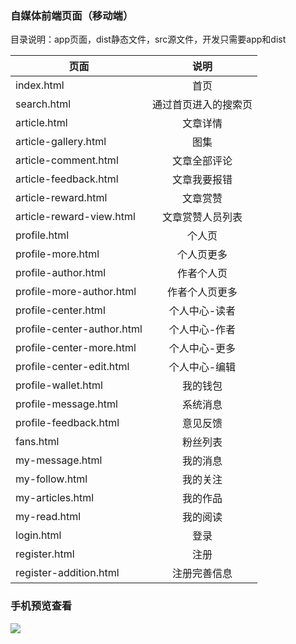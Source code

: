 ### 自媒体前端页面（移动端）

目录说明：app页面，dist静态文件，src源文件，开发只需要app和dist

|页面|说明| 
|-------------|:-------------:| 
|index.html|首页| 
|search.html|通过首页进入的搜索页| 
|article.html|文章详情| 
|article-gallery.html|图集| 
|article-comment.html|文章全部评论| 
|article-feedback.html|文章我要报错| 
|article-reward.html|文章赏赞|  
|article-reward-view.html|文章赏赞人员列表|
|profile.html|个人页|
|profile-more.html|个人页更多|
|profile-author.html|作者个人页|
|profile-more-author.html|作者个人页更多|
|profile-center.html|个人中心-读者|
|profile-center-author.html|个人中心-作者|
|profile-center-more.html|个人中心-更多|
|profile-center-edit.html|个人中心-编辑|
|profile-wallet.html|我的钱包|
|profile-message.html|系统消息|
|profile-feedback.html|意见反馈|
|fans.html|粉丝列表|
|my-message.html|我的消息|
|my-follow.html|我的关注|
|my-articles.html|我的作品|
|my-read.html|我的阅读|
|login.html|登录|
|register.html|注册|
|register-addition.html|注册完善信息|




### 手机预览查看
![](http://111.206.169.164:24521/baiger/html/raw/frontend/qrcode.png)
